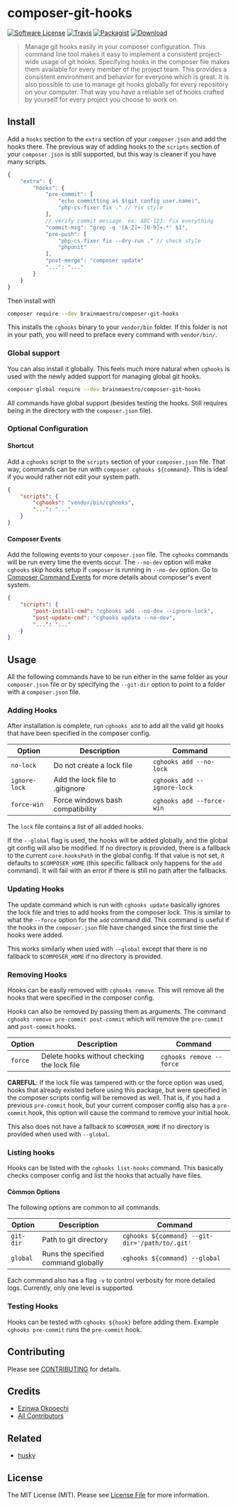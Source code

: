 # composer-git-hooks

[![Software License][badge-license]](LICENSE)
[![Travis][badge-travis]][link-travis]
[![Packagist][badge-packagist]][link-packagist]
[![Download][badge-downloads]][link-packagist]

> Manage git hooks easily in your composer configuration. This command line tool makes it easy to implement a consistent project-wide usage of git hooks. Specifying hooks in the composer file makes them available for every member of the project team. This provides a consistent environment and behavior for everyone which is great. It is also possible to use to manage git hooks globally for every repository on your computer. That way you have a reliable set of hooks crafted by yourself for every project you choose to work on.

## Install

Add a `hooks` section to the `extra` section of your `composer.json` and add the hooks there. The previous way of adding hooks to the `scripts` section of your `composer.json` is still supported, but this way is cleaner if you have many scripts.

```javascript
{
    "extra": {
        "hooks": {
            "pre-commit": [
                "echo committing as $(git config user.name)",
                "php-cs-fixer fix ." // fix style
            ],
            // verify commit message. ex: ABC-123: Fix everything
            "commit-msg": "grep -q '[A-Z]+-[0-9]+.*' $1",
            "pre-push": [
                "php-cs-fixer fix --dry-run ." // check style
                "phpunit"
            ],
            "post-merge": "composer update"
            "...": "..."
        }
    }
}
```

Then install with

```sh
composer require --dev brainmaestro/composer-git-hooks
```

This installs the `cghooks` binary to your `vendor/bin` folder. If this folder is not in your path, you will need to preface every command with `vendor/bin/`.

### Global support

You can also install it globally. This feels much more natural when `cghooks` is used with the newly added support for managing global git hooks.

```sh
composer global require --dev brainmaestro/composer-git-hooks
```

All commands have global support (besides testing the hooks. Still requires being in the directory with the `composer.json` file).

### Optional Configuration

#### Shortcut

Add a `cghooks` script to the `scripts` section of your `composer.json` file. That way, commands can be run with `composer cghooks ${command}`. This is ideal if you would rather not edit your system path.

```json
{
    "scripts": {
        "cghooks": "vendor/bin/cghooks",
        "...": "..."
    }
}
```

#### Composer Events

Add the following events to your `composer.json` file.
The `cghooks` commands will be run every time the events occur.
The `--no-dev` option will make `cghooks` skip hooks setup if `composer` is running in `--no-dev` option.
Go to [Composer Command Events][link-composer-events] for more details about composer's event system.

```json
{
    "scripts": {
        "post-install-cmd": "cghooks add --no-dev --ignore-lock",
        "post-update-cmd": "cghooks update --no-dev",
        "...": "..."
    }
}
```

## Usage

All the following commands have to be run either in the same folder as your `composer.json` file or by specifying the `--git-dir` option to point to a folder with a `composer.json` file.

### Adding Hooks

After installation is complete, run `cghooks add`
to add all the valid git hooks that have been specified in the composer config.

| Option        | Description                      | Command                     |
| ------------- | -------------------------------- | --------------------------- |
| `no-lock`     | Do not create a lock file        | `cghooks add --no-lock`     |
| `ignore-lock` | Add the lock file to .gitignore  | `cghooks add --ignore-lock` |
| `force-win`   | Force windows bash compatibility | `cghooks add --force-win`   |

The `lock` file contains a list of all added hooks.

If the `--global` flag is used, the hooks will be added globally, and the global git config will also be modified. If no directory is provided, there is a fallback to the current `core.hooksPath` in the global config. If that value is not set, it defaults to `$COMPOSER_HOME` (this specific fallback only happens for the `add` command). It will fail with an error if there is still no path after the fallbacks.

### Updating Hooks

The update command which is run with `cghooks update` basically ignores the lock file and tries to add hooks from the composer lock. This is similar to what the `--force` option for the `add` command did. This command is useful if the hooks in the `composer.json` file have changed since the first time the hooks were added.

This works similarly when used with `--global` except that there is no fallback to `$COMPOSER_HOME` if no directory is provided.

### Removing Hooks

Hooks can be easily removed with `cghooks remove`. This will remove all the hooks that were specified in the composer config.

Hooks can also be removed by passing them as arguments. The command `cghooks remove pre-commit post-commit` which will remove the `pre-commit` and `post-commit` hooks.

| Option  | Description                                 | Command                  |
| ------- | ------------------------------------------- | ------------------------ |
| `force` | Delete hooks without checking the lock file | `cghooks remove --force` |

**CAREFUL**: If the lock file was tampered with or the force option was used, hooks that already existed before using this package, but were specified in the composer scripts config will be removed as well. That is, if you had a previous `pre-commit` hook, but your current composer config also has a `pre-commit` hook, this option will cause the command to remove your initial hook.

This also does not have a fallback to `$COMPOSER_HOME` if no directory is provided when used with `--global`.

### Listing hooks

Hooks can be listed with the `cghooks list-hooks` command. This basically checks composer config and list the hooks that actually have files.

#### Common Options

The following options are common to all commands.

| Option    | Description                         | Command                                        |
| --------- | ----------------------------------- | ---------------------------------------------- |
| `git-dir` | Path to git directory               | `cghooks ${command} --git-dir='/path/to/.git'` |
| `global`  | Runs the specified command globally | `cghooks ${command} --global`                  |

Each command also has a flag `-v` to control verbosity for more detailed logs. Currently, only one level is supported.

### Testing Hooks

Hooks can be tested with `cghooks ${hook}` before adding them. Example `cghooks pre-commit` runs the `pre-commit` hook.

## Contributing

Please see [CONTRIBUTING](CONTRIBUTING.md) for details.

## Credits

-   [Ezinwa Okpoechi][link-author]
-   [All Contributors][link-contributors]

## Related

-   [husky][link-husky]

## License

The MIT License (MIT). Please see [License File](LICENSE) for more information.

[badge-downloads]: https://img.shields.io/packagist/dt/brainmaestro/composer-git-hooks.svg?style=flat-square
[badge-license]: https://img.shields.io/badge/license-MIT-brightgreen.svg
[badge-packagist]: https://img.shields.io/packagist/v/brainmaestro/composer-git-hooks.svg?style=flat-square
[badge-stable]: https://poser.pugx.org/your-app-rocks/eloquent-uuid/v/stable
[badge-travis]: https://img.shields.io/travis/BrainMaestro/composer-git-hooks.svg?style=flat-square
[link-author]: https://github.com/BrainMaestro
[link-composer-events]: https://getcomposer.org/doc/articles/scripts.md#command-events
[link-contributors]: ../../contributors
[link-husky]: https://github.com/typicode/husky
[link-packagist]: https://packagist.org/packages/brainmaestro/composer-git-hooks
[link-travis]: https://travis-ci.org/BrainMaestro/composer-git-hooks
